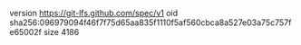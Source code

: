 version https://git-lfs.github.com/spec/v1
oid sha256:096979094f46f7f75d65aa835f1110f5af560cbca8a527e03a75c757fe65002f
size 4186
